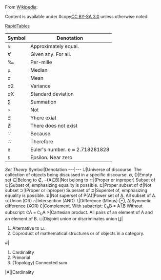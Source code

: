 From [Wikipedia](https://en.m.wikipedia.org/wiki/Glossary_of_mathematical_symbols):

Content is available under #copy[CC BY-SA 3.0](https://creativecommons.org/licenses/by-sa/3.0/) unless otherwise noted.

[RapidTables](https://www.rapidtables.com/math/symbols/Basic_Math_Symbols.html)

Symbol|Denotation
---|---
≈|Approximately equal.
∀|Given any. For all.
‰|Per-mille
μ|Median
σ|Mean
σ2|Variance
σX|Standard deviation
∑|Summation
¬|Not
∃|Yhere exiat
∄|There does not exist
∵|Because
∴|Therefore
e|Euler's number. e ≈ 2.718281828
ε|Epsilon. Near zero.

*Set Theory* 
Symbol|Denotation
---|---
U|Universe of discourse. The collection of objects being discussed in a specific discourse.
∅, {}|Empty set
∈|Belong to
∉, ¬(A∈B)|Not belong to
⊂|(Proper or inproper) Subset of
⊆|Subset of, emphasizing equality is possible.
⊊|Proper subset of
⊄|Not subset
⊃|(Proper or inproper) Superaet of
⊇|Superset of, emphasizing equality is possible.
⊅|Not superset of
P(A)|Power set of A. All subset of A.
∪|Union (OR)
∩|Intersection (AND)
∖|Difference (Minus)
⊖, ∆|Symmetic difference (XOR)
∁|Complement. With subacript: ∁<sub>A</sub>B = A∖B Without subscript: ∁A = ∁<sub>U</sub>A
×|Cartesian product. All pairs of an element of A and an element of B.
⊔|Disjoint union or discriminates union
∐|<ol><li>Alternative to ⊔.</li><li>Coproduct of mathematical structures or of objects in a category.</li></ol>
#|<ol><li>Cardinality</li><li>Primorial</li><li>(Topology) Connected sum</li></ol>
&#124;A&#124;|Cardinality